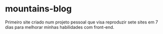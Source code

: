 # mountains-blog
Primeiro site criado num projeto pessoal que visa reproduzir sete sites em 7 dias para melhorar minhas habilidades com front-end.
